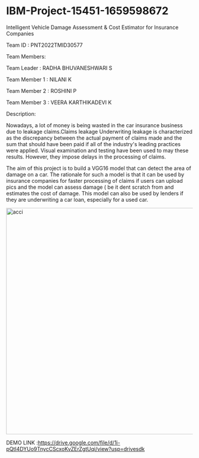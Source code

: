 # IBM-Project-15451-1659598672
Intelligent Vehicle Damage Assessment &amp; Cost Estimator for Insurance Companies

Team ID : PNT2022TMID30577

Team Members:

Team Leader : RADHA BHUVANESHWARI S

Team Member 1 : NILANI K

Team Member 2 : ROSHINI P

Team Member 3 : VEERA KARTHIKADEVI K



Description:



Nowadays, a lot of money is being wasted in the car insurance business due to leakage claims.Claims leakage Underwriting 
leakage is characterized as the discrepancy between the actual payment of claims made and the sum that should have been 
paid if all of the industry's leading practices were applied. Visual examination and testing have been used to may these 
results. However, they impose delays in the processing of claims.

            
The aim of this project is to build a VGG16 model that can detect the area of damage on a car. The rationale for such a model 
is that it can be used by insurance companies for faster processing of claims if users can upload pics and the model can assess damage
( be it dent scratch from and estimates the cost of damage. This model can also be used by lenders if they are underwriting a car loan, 
especially for a used car.


<img width="612" alt="acci" src="https://user-images.githubusercontent.com/113674034/201834212-786b9172-303c-4f17-9d83-ee70f89c3537.png">



DEMO LINK :https://drive.google.com/file/d/1i-pQtI4DYUo9TnycCScxoKvZErZgtUqi/view?usp=drivesdk


